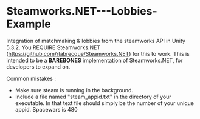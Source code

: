 # Steamworks.NET---Lobbies-Example
Integration of matchmaking & lobbies from the steamworks API in Unity 5.3.2. You REQUIRE Steamworks.NET (https://github.com/rlabrecque/Steamworks.NET) for this to work. This is intended to be a **BAREBONES** implementation of Steamworks.NET, for developers to expand on.

Common mistakes :
- Make sure steam is running in the background.
- Include a file named "steam_appid.txt" in the directory of your executable. In that text file should simply be the number of your unique appid. Spacewars is 480
